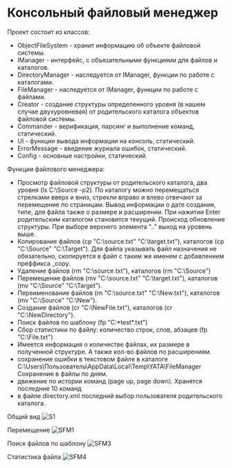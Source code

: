 # Консольный файловый менеджер
Проект состоит из классов:
- ObjectFileSystem - хранит информацию об объекте файловой системы.
- IManager - интерфейс, с объязательными функциями для файлов и каталогов.
- DirectoryManager - наследуется от IManager, функции по работе с каталогами.
- FileManager - наследуется от IManager, функции по работе с файлами.
- Creator - создание структуры определенного уровня (в нашем случае двухуровневая) от родительского каталога объектов файловой системы.
- Commander - верификация, парсинг и выполнение команд, статический.
- UI - функции вывода информации на консоль, статический.
- ErrorMessage - введение журнала ошибок, статический.
- Config - основные настройки, статический.

Функции файлового менеджера:
- Просмотр файловой структуры от родительского каталога, два уровня  (ls C:\Source -p2). По каталогу можно перемещаться стрелками вверх и вниз, стрекли вправо и влево отвечают за перемещение по страницам. Вывод информации о дате создания, типе, для файла также о размерe и расширении.
При нажитии Enter родительским каталогом становится текущий. Происход обновление структуры. При выборе верхнего элемента ".." выход на уровень выше.
- Копирование файлов (cp "C:\source.txt" "C:\target.txt"), каталогов (cp "C:\Source" "C:\Target").
Для файла указывать файл назначения не обязательно, скопируется в файл с таким же именем с добавлением преффикса _copy.
- Удаление файлов (rm "C:\source.txt"), каталогов (rm "C:\Source")
- Перемещение файлов (mv "C:\source.txt" "C:\target.txt"), каталогов (mv "C:\Source" "C:\Target").
- Переименование файлов (rn "C:\source.txt" "C:\New.txt"), каталогов (mv "C:\Source" "C:\New").
- Cоздание файлов (cr "C:\NewFile.txt"), каталогов (cr "C:\NewDirectory").
- Поиск файлов по шаблону (fp "C:\*test*.txt")
- Сбор статистики по файлу: количество строк, слов, абзацев (fp "C:\File.txt")
- Имеется информация о количестве файлах, их размере в полученной структуре. А также кол-во файлов по расширениям.
- сохранение ошибки в текстовом файле в каталоге C:\Users\Пользователь\AppData\Local\Temp\YATA\FileManager
Сохранение в файлы по дням.
- движение по истории команд (page up, page down). Хранятся последние 10 команд
- в  файле directory.xml последний выбор пользователя родительского каталога.

Общий вид
![S1](https://user-images.githubusercontent.com/43469542/166086558-3c91f354-6b48-431c-a997-04deada9eec8.PNG)

Перемещение
![SFM1](https://user-images.githubusercontent.com/43469542/166086611-1896688e-3342-426c-a948-5157b6b3cd7e.PNG)

Поиск файлов по шаблону
![SFM3](https://user-images.githubusercontent.com/43469542/166086625-9bb18f86-0bf7-44e1-93cf-00c4c0f9e093.PNG)

Статистика файла
![SFM4](https://user-images.githubusercontent.com/43469542/166086640-f354c219-8104-4fd8-b5a7-c7982e4217b9.PNG)


